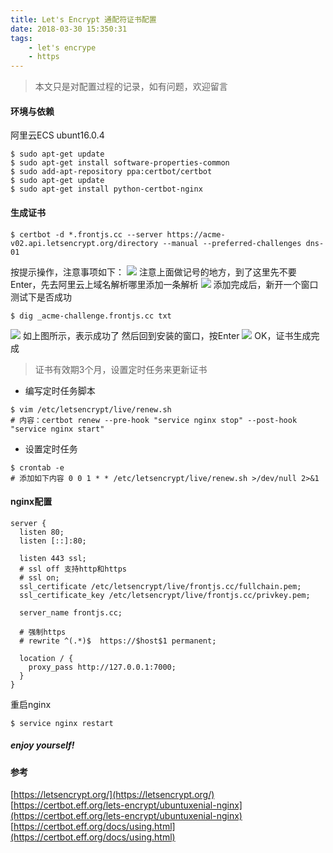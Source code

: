```yaml
---
title: Let's Encrypt 通配符证书配置
date: 2018-03-30 15:350:31
tags:  
	- let's encrype
	- https
---
```


> 本文只是对配置过程的记录，如有问题，欢迎留言

#### 环境与依赖
<!-- more -->
阿里云ECS ubunt16.0.4
```
$ sudo apt-get update
$ sudo apt-get install software-properties-common
$ sudo add-apt-repository ppa:certbot/certbot
$ sudo apt-get update
$ sudo apt-get install python-certbot-nginx 
```

#### 生成证书
```
$ certbot -d *.frontjs.cc --server https://acme-v02.api.letsencrypt.org/directory --manual --preferred-challenges dns-01 
```
按提示操作，注意事项如下：
![](https://note.youdao.com/yws/public/resource/667b3a08188154053ca30cc9b4a55670/xmlnote/D7CADC68DF2D4E95BF33B073D7DDBC6F/8809)
注意上面做记号的地方，到了这里先不要Enter，先去阿里云上域名解析哪里添加一条解析
![](https://note.youdao.com/yws/public/resource/667b3a08188154053ca30cc9b4a55670/xmlnote/34860A24C96A4D97BA0C7E4F53813F74/8813)
添加完成后，新开一个窗口测试下是否成功
```
$ dig _acme-challenge.frontjs.cc txt
```
![](https://note.youdao.com/yws/public/resource/667b3a08188154053ca30cc9b4a55670/xmlnote/816102C56AF84B6CBF7F29817DB70D64/8818)
如上图所示，表示成功了
然后回到安装的窗口，按Enter
![](https://note.youdao.com/yws/public/resource/667b3a08188154053ca30cc9b4a55670/xmlnote/68408B5BE6844EE1A1E007CD6B1F6CF0/8821)
OK，证书生成完成

> 证书有效期3个月，设置定时任务来更新证书
- 编写定时任务脚本
```
$ vim /etc/letsencrypt/live/renew.sh
# 内容：certbot renew --pre-hook "service nginx stop" --post-hook "service nginx start"
```
- 设置定时任务
```
$ crontab -e
# 添加如下内容 0 0 1 * * /etc/letsencrypt/live/renew.sh >/dev/null 2>&1
```

#### nginx配置
```
server {
  listen 80;
  listen [::]:80;

  listen 443 ssl;
  # ssl off 支持http和https
  # ssl on;
  ssl_certificate /etc/letsencrypt/live/frontjs.cc/fullchain.pem;
  ssl_certificate_key /etc/letsencrypt/live/frontjs.cc/privkey.pem;

  server_name frontjs.cc;

  # 强制https
  # rewrite ^(.*)$  https://$host$1 permanent;

  location / {
    proxy_pass http://127.0.0.1:7000;
  }
}
```
重启nginx
```
$ service nginx restart
```
##### enjoy yourself!

#### 参考
[https://letsencrypt.org/](https://letsencrypt.org/)
[https://certbot.eff.org/lets-encrypt/ubuntuxenial-nginx](https://certbot.eff.org/lets-encrypt/ubuntuxenial-nginx)
[https://certbot.eff.org/docs/using.html](https://certbot.eff.org/docs/using.html)

